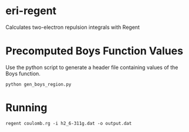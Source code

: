 # eri-regent
Calculates two-electron repulsion integrals with Regent

# Precomputed Boys Function Values
Use the python script to generate a header file containing values of the Boys function.

```
python gen_boys_region.py
```

# Running

```
regent coulomb.rg -i h2_6-311g.dat -o output.dat
```
